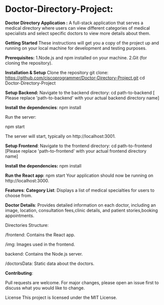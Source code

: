 # Doctor-Directory-Project:

**Doctor Directory Application :**
A full-stack application that serves a medical directory where users can view different categories of medical specialists and select specific doctors to view more details about them.


**Getting Started**
These instructions will get you a copy of the project up and running on your local machine for development and testing purposes.

**Prerequisites:**
1.Node.js and npm installed on your machine.
2.Git (for cloning the repository).


**Installation & Setup**
  Clone the repository
  git clone: https://github.com/ciscoprogrammer/Doctor-Directory-Project.git
  cd Doctor-Directory-Project

**Setup Backend:**
Navigate to the backend directory:
cd path-to-backend  [ Please replace 'path-to-backend' with your actual backend directory name]

**Install the dependencies**:
 npm install

Run the server:

npm start

The server will start, typically on http://localhost:3001.

**Setup Frontend**:
Navigate to the frontend directory:
cd path-to-frontend  [Please replace 'path-to-frontend' with your actual frontend directory name]

**Install the dependencies:**
npm install

**Run the React app**:
 npm start
 Your application should now be running on http://localhost:3000.

**Features**:
**Category List**: Displays a list of medical specialties for users to choose from.

**Doctor Details**: Provides detailed information on each doctor, including an image, location, consultation fees,clinic details, and patient stories,booking appointments.

Directories Structure:

/frontend: Contains the React app.

/img: Images used in the frontend.

backend: Contains the Node.js server.

/doctorsData: Static data about the doctors.

**Contributing**:

Pull requests are welcome. For major changes, please open an issue first to discuss what you would like to change.

License
This project is licensed under the MIT License.

